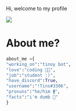 Hi, welcome to my profile 

![](https://komarev.com/ghpvc/?username=hnguyen1910&color=orange)

# About me?

```py
about_me ={
"working_on":"tinoy bot",
"love":"coding 👨‍💻",
"job":"student :)",
"have_discord":True,
"username":"!Tins#3306",
"pronuns":"he/him 🚹",
"facts":"i'm dumb 🤪"
}
```

